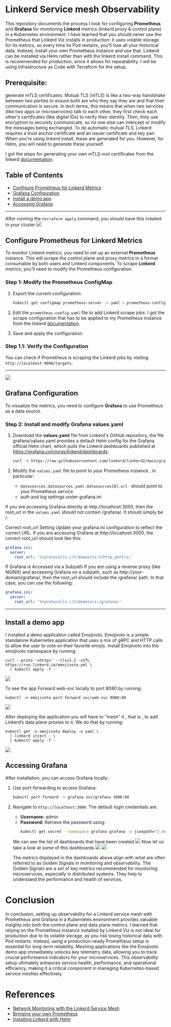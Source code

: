 # Linkerd Service mesh Observability

This repository documents the process I took for configuring **Prometheus** and **Grafana** for monitoring **Linkerd** metrics (linkerd proxy & control plane) in a Kubernetes environment. I have learned that you should never use the Prometheus that Linkerd Viz installs in production: it uses volatile storage for its metrics, so every time its Pod restarts, you’ll lose all your historical data. Instead, install your own Prometheus instance and use that. Linkerd can be installed via Helm rather than with the linkerd install command. This is recommended for production, since it allows for repeatability. I will be using Infrastructure as Code with Terraform for the setup.


## Prerequisite: 
generate mTLS certificates.
Mutual TLS (mTLS) is like a two-way handshake between two parties to ensure both are who they say they are and that their communication is secure. In tech terms, this means that when two services (like two apps or microservices) talk to each other, they first check each other's certificates (like digital IDs) to verify their identity. Then, they use encryption to securely communicate, so no one else can intercept or modify the messages being exchanged.
To do automatic mutual TLS, Linkerd requires a trust anchor certificate and an issuer certificate and key pair. When you’re using linkerd install, these are generated for you. However, for Helm, you will need to generate these yourself. 

I got the steps for generating your own mTLS root certificates from the linkerd [documentation](https://linkerd.io/2-edge/tasks/generate-certificates/#trust-anchor-certificate).

## Table of Contents

- [Configure Prometheus for Linkerd Metrics](#configure-prometheus-for-linkerd-metrics)
- [Grafana Configuration](#grafana-configuration)
- [Install a demo app](#install-a-demo-app)
- [Accessing Grafana](#accessing-grafana)


---

After running the ```terraform apply``` command, you should have this created in your cluster
![](img/namespace.png)


## Configure Prometheus for Linkerd Metrics

To monitor Linkerd metrics, you need to set up an external **Prometheus** instance. This will scrape the control plane and proxy metrics in a format consumable by both users and Linkerd components. To scrape **Linkerd** metrics, you'll need to modify the Prometheus configuration.

### Step 1: Modify the Prometheus ConfigMap

1. Export the current configuration:
    ```bash
    kubectl get configmap prometheus-server -o yaml > prometheus-config.yaml
    ```

2. Edit the `prometheus-config.yaml` file to add Linkerd scrape jobs. I got the scrape configuration that has to be applied to my Prometheus instance from the linkerd  [documentation](https://linkerd.io/2.12/tasks/external-prometheus/#prometheus-scrape-configuration).

3. Save and apply the configuration.

### Step 1.1: Verify the Configuration

You can check if Prometheus is scraping the Linkerd jobs by visiting `http://localhost:9090/targets`.

---
![](img/prometheus.png)

## Grafana Configuration

To visualize the metrics, you need to configure **Grafana**  to use Prometheus as a data source.

### Step 2: Install and modify Grafana values.yaml

1. Download the **values.yaml** file from Linkerd's GitHub repository, the file grafana/values.yaml provides a default Helm config for the Grafana official Helm chart, which pulls the Linkerd dashboards published at https://grafana.com/orgs/linkerd/dashboards:
    ```bash
    curl -O https://raw.githubusercontent.com/linkerd/linkerd2/main/grafana/values.yaml
    ```

2. Modify the `values.yaml` file to point to your Prometheus instance , in particular:
   -  ```datasources.datasources.yaml.datasources[0].url ``` should point to your Prometheus service
   -  auth and log settings under grafana.ini
    
   
 If you are accessing Grafana directly at http://localhost:3000, then the root_url in the `values.yaml` should not contain /grafana/. It should simply be /.

Correct root_url Setting
Update your grafana.ini configuration to reflect the correct URL. If you are accessing Grafana at http://localhost:3000, the correct root_url should look like this:
  ```yaml
  grafana.ini:
    server:
      root_url: '%(protocol)s://%(domain)s:%(http_port)s/'
   ```
If Grafana is Accessed via a Subpath
If you are using a reverse proxy (like NGINX) and accessing Grafana on a subpath, such as http://your-domain/grafana/, then the root_url should include the /grafana/ path. In that case, you can use the following:
  ```yaml
  grafana.ini:
    server:
      root_url: '%(protocol)s://%(domain)s:/grafana/'
  ```

---
## Install a demo app
 I installed a demo application called Emojivoto. Emojivoto is a simple standalone Kubernetes application that uses a mix of gRPC and HTTP calls to allow the user to vote on their favorite emojis.
Install Emojivoto into the emojivoto namespace by running:
```
curl --proto '=https' --tlsv1.2 -sSfL https://run.linkerd.io/emojivoto.yml \
  | kubectl apply -f -
```
 ![](img/demo-app.png)

 To see  the app Forward web-svc locally to port 8080 by running:
 ```
kubectl -n emojivoto port-forward svc/web-svc 8080:80
```
![](img/app.png)

After deploying the application you will have  to "mesh" it , that is , to add Linkerd’s data plane proxies to it. We do that by running:
```
kubectl get -n emojivoto deploy -o yaml \
  | linkerd inject - \
  | kubectl apply -f -
```
![](img/linkerd-inject-poc.png)

## Accessing Grafana

After installation, you can access Grafana locally:

1. Use port-forwarding to access Grafana:
    ```bash
    kubectl port-forward -n grafana svc/grafana 3000:80
    ```

2. Navigate to `http://localhost:3000`. The default login credentials are:
    - **Username:** admin
    - **Password:** Retrieve the password using:
        ```bash
        kubectl get secret --namespace grafana grafana -o jsonpath="{.data.admin-password}" | base64 --decode
        ```
   We can see the list of dashboards that have been created 
    ![](img/dashboards.png)
    Now let us take a look at some of this dashboards
    ![](img/linkerd-service-dashboard.png)
    ![](img/k8scluster_monitor.png)

   The metrics displayed in the dashboards above align with what are often referred to as Golden Signals in monitoring and observability. The Golden Signals are a set of key metrics recommended for monitoring microservices, especially in distributed systems. They help to understand the performance and health of services.

# Conclusion
  In conclusion, setting up observability for a Linkerd service mesh with Prometheus and Grafana in a Kubernetes environment provides valuable insights into both the control plane and data plane metrics. I learned that relying on the Prometheus instance installed by Linkerd Viz is not ideal for production due to its volatile storage, as you risk losing historical data with Pod restarts. Instead, using a production-ready Prometheus setup is essential for long-term reliability. Meshing applications like the Emojivoto demo app immediately unlocks key telemetry data, allowing you to track crucial performance indicators for your microservices. This observability setup ultimately enhances service health, performance, and operational efficiency, making it a critical component in managing Kubernetes-based service meshes effectively.
# References
- [Network Monitoring with the Linkerd Service Mesh](https://buoyant.io/blog/network-monitoring-with-the-linkerd-service-mesh)
- [Bringing your own Prometheus](https://linkerd.io/2.12/tasks/external-prometheus/)
- [Installing Linkerd with Helm](https://linkerd.io/2-edge/tasks/install-helm/#)
